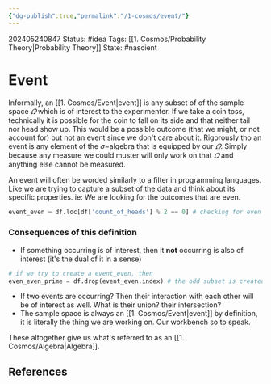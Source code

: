 ```yaml
---
{"dg-publish":true,"permalink":"/1-cosmos/event/"}
---
```


202405240847
Status: #idea
Tags: [[1. Cosmos/Probability Theory\|Probability Theory]]
State: #nascient
# Event
Informally, an [[1. Cosmos/Event\|event]] is any subset of of the sample space $\varOmega$ which is of interest to the experimenter. If we take a coin toss, technically it is possible for the coin to fall on its side and that neither tail nor head show up. This would be a possible outcome (that we might, or not account for) but not an event since we don't care about it. Rigorously tho an event is any element of the $\sigma-$algebra that is equipped by our $\varOmega$. Simply because any measure we could muster will only work on that $\varOmega$ and anything else cannot be measured.

An event will often be worded similarly to a filter in programming languages. Like we are trying to capture a subset of the data and think about its specific properties. ie: We are looking for the outcomes that are even.
```python
event_even = df.loc[df['count_of_heads'] % 2 == 0] # checking for even
```
### Consequences of this definition
- If something occurring is of interest, then it **not** occurring is also of interest (it's the dual of it in a sense)
```python
# if we try to create a event_even, then
even_even_prime = df.drop(event_even.index) # the odd subset is created at the same time
```
- If two events are occurring? Then their interaction with each other will be of interest as well. What is their union? their intersection?
- The sample space is always an [[1. Cosmos/Event\|event]] by definition, it is literally the thing we are working on. Our workbench so to speak.

These altogether give us what's referred to as an [[1. Cosmos/Algebra\|Algebra]].


## References

